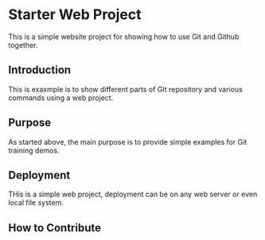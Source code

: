 # Starter Web Project

This is a simple website project for
showing how to use Git and Github together.

## Introduction

This is exaxmple is to show different parts
of GIt repository and various commands
using a web project.

## Purpose

As started above, the main purpose is to 
provide simple examples for Git training
demos.

## Deployment

THis is a simple web project, deployment
can be on any web server or even local
file system.

## How to Contribute